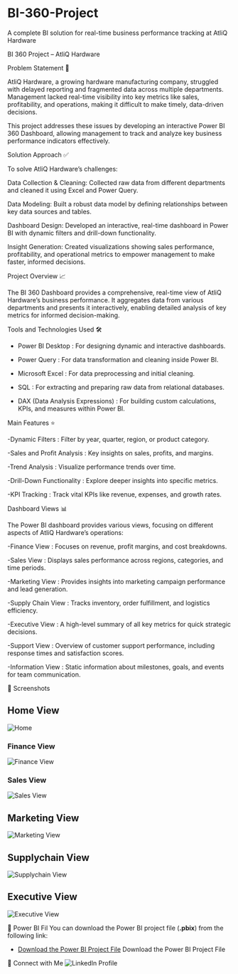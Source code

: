 # BI-360-Project
A complete BI solution for real-time business performance tracking at AtliQ Hardware

BI 360 Project – AtliQ Hardware

Problem Statement 🛑

AtliQ Hardware, a growing hardware manufacturing company, struggled with delayed reporting and fragmented data across multiple departments. Management lacked real-time visibility into key metrics like sales, profitability, and operations, making it difficult to make timely, data-driven decisions.

This project addresses these issues by developing an interactive Power BI 360 Dashboard, allowing management to track and analyze key business performance indicators effectively.

Solution Approach ✅

To solve AtliQ Hardware’s challenges:

Data Collection & Cleaning: Collected raw data from different departments and cleaned it using Excel and Power Query.

Data Modeling: Built a robust data model by defining relationships between key data sources and tables.

Dashboard Design: Developed an interactive, real-time dashboard in Power BI with dynamic filters and drill-down functionality.

Insight Generation: Created visualizations showing sales performance, profitability, and operational metrics to empower management to make faster, informed decisions.

Project Overview 📈

The BI 360 Dashboard provides a comprehensive, real-time view of AtliQ Hardware’s business performance. It aggregates data from various departments and presents it interactively, enabling detailed analysis of key metrics for informed decision-making.

Tools and Technologies Used 🛠️

- Power BI Desktop : For designing dynamic and interactive dashboards.

- Power Query : For data transformation and cleaning inside Power BI.

- Microsoft Excel : For data preprocessing and initial cleaning.

- SQL : For extracting and preparing raw data from relational databases.

- DAX (Data Analysis Expressions) : For building custom calculations, KPIs, and measures within Power BI.

Main Features ⭐

-Dynamic Filters : Filter by year, quarter, region, or product category.

-Sales and Profit Analysis : Key insights on sales, profits, and margins.

-Trend Analysis : Visualize performance trends over time.

-Drill-Down Functionality : Explore deeper insights into specific metrics.

-KPI Tracking : Track vital KPIs like revenue, expenses, and growth rates.

Dashboard Views 📊

The Power BI dashboard provides various views, focusing on different aspects of AtliQ Hardware’s operations:

-Finance View : Focuses on revenue, profit margins, and cost breakdowns.

-Sales View : Displays sales performance across regions, categories, and time periods.

-Marketing View : Provides insights into marketing campaign performance and lead generation.

-Supply Chain View : Tracks inventory, order fulfillment, and logistics efficiency.

-Executive View : A high-level summary of all key metrics for quick strategic decisions.

-Support View : Overview of customer support performance, including response times and satisfaction scores.

-Information View : Static information about milestones, goals, and events for team communication.


📸 Screenshots

## Home View
![Home]("C:\Users\91834\Downloads\Saba_home.PNG")

### Finance View
![Finance View]("C:\Users\91834\Downloads\F_Saba.PNG")

### Sales View
![Sales View]("C:\Users\91834\Downloads\S_Saba.PNG")

## Marketing View
![Marketing View]("C:\Users\91834\Downloads\M_Saba.PNG")

## Supplychain View
![Supplychain View]("C:\Users\91834\Downloads\SC_Saba.PNG")

## Executive View
![Executive View]("C:\Users\91834\Downloads\E_Saba.PNG")

📂 Power BI Fil You can download the Power BI project file (**.pbix**) from the following link:  
- [Download the Power BI Project File]("https://app.powerbi.com/view?r=eyJrIjoiYzU2ZjQ5NmQtZGZhYi00NDgzLTg5ODQtNDA2ZjdjOWFmNGM4IiwidCI6ImM2ZTU0OWIzLTVmNDUtNDAzMi1hYWU5LWQ0MjQ0ZGM1YjJjNCJ9")
Download the Power BI Project File

📱 Connect with Me
![LinkedIn Profile]("https://www.linkedin.com/in/noorsaba-ms/")

